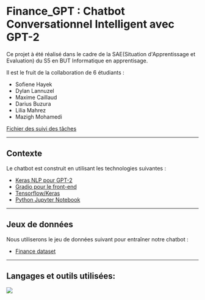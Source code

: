 # Finance_GPT : Chatbot Conversationnel Intelligent avec GPT-2

Ce projet à été réalisé dans le cadre de la SAE(Situation d'Apprentissage et Evaluation) du S5 en BUT Informatique en apprentisage.

Il est le fruit de la collaboration de 6 étudiants :


- Sofiene Hayek 
- Dylan Lannuzel 
- Maxime Caillaud 
- Darius Buzura
- Lilia Mahrez
- Mazigh Mohamedi

<a href="https://docs.google.com/spreadsheets/d/1UZqGS0qBc816E_70oqSOMQBjfUwfkFBca55ppEhxKkw/edit?usp=sharing"> Fichier des suivi des tâches </a>

<hr>

## Contexte

Le chatbot est construit en utilisant les technologies suivantes :

- [Keras NLP pour GPT-2](https://keras.io/keras_nlp/)
- [Gradio pour le front-end](https://www.gradio.app/)
- [Tensorflow/Keras](https://www.tensorflow.org/)
- [Python Jupyter Notebook](https://colab.research.google.com/pro/terms/v1?hl=fr)

<hr>

## Jeux de données

Nous utiliserons le jeu de données suivant pour entraîner notre chatbot :

- [Finance dataset](https://www.tensorflow.org/datasets/community_catalog/huggingface/financial_phrasebank)

<hr>

## Langages et outils utilisées:

![](https://skillicons.dev/icons?i=tensorflow,py,github,&theme=dark)




